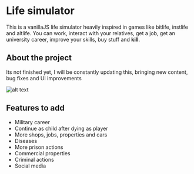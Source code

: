 # Life simulator
This is a vanillaJS life simulator heavily inspired in games like bitlife, instlife and altlife. You can work, interact with your relatives, get a job, get an university career, improve your skills, buy stuff and **kill**.

## About the project
Its not finished yet, I will be constantly updating this, bringing new content, bug fixes and UI improvements

![alt text](https://github.com/robert1811/life-simulator/blob/main/preview.jpg?raw=true)

## Features to add
- Military career
- Continue as child after dying as player
- More shops, jobs, properties and cars
- Diseases
- More prison actions
- Commercial properties
- Criminal actions
- Social media

